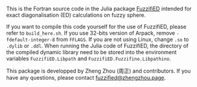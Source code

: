 This is the Fortran source code in the Julia package [FuzzifiED](https://github.com/FuzzifiED/FuzzifiED.jl) intended for exact diagonalisation (ED) calculations on fuzzy sphere. 

If you want to compile this code yourself for the use of FuzzifiED, please refer to `build_here.sh`. If you use 32-bits version of Arpack, remove  `-fdefault-integer-8` from `FFLAGS`. If you are not using Linux, change `.so` to `.dylib` or `.ddl`. When running the Julia code of FuzzifiED, the directory of the compiled dynamic library need to be stored into the environment variables `FuzzifiED.Libpath` and `FuzzifiED.Fuzzifino.Libpathino`. 

This package is developped by Zheng Zhou (周正) and contributors. If you have any questions, please contact [fuzzified@zhengzhou.page](mailto:fuzzified@zhengzhou.page).

